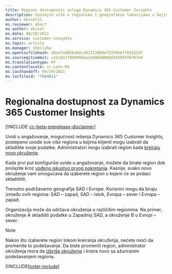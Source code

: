 ```yaml
---
title: Regioni dostupnosti usluge Dynamics 365 Customer Insights
description: Saznajte više o regionima i geografskim lokacijama u kojima se primenjuje usluga.
author: mkisel11
ms.reviewer: mhart
ms.author: mkisel
ms.date: 09/28/2021
ms.service: customer-insights
ms.topic: article
ms.manager: shellyha
ms.openlocfilehash: d4ae7a085ba68c482372868e75376b6f769325d7
ms.sourcegitcommit: ce2c011f06999dba2e886b8804d3439fbf67074d
ms.translationtype: HT
ms.contentlocale: sr-Latn-RS
ms.lasthandoff: 09/29/2021
ms.locfileid: "7564611"
---
```

# <a name="regional-availability-for-dynamics-365-customer-insights"></a>Regionalna dostupnost za Dynamics 365 Customer Insights

[!INCLUDE [cc-beta-prerelease-disclaimer](includes/cc-beta-prerelease-disclaimer.md)]

Uvidi u angažovanje, mogućnost rešenja Dynamics 365 Customer Insights, postepeno uvode sve više regiona u kojima klijenti mogu izabrati da skladište svoje podatke. Administratori mogu izabrati region kada [kreiraju novo okruženje](manage-environments-workspaces.md#create-an-environment). 

Kada prvi put konfiguriše uvide u angažovanje, možete da birate region dok prolazite kroz [vođeno iskustvo prvog pokretanja](quickstart.md). Kasnije, svako novo okruženje vam omogućava da izaberete region u kojem će se podaci skladištiti.

Trenutno podržavamo geografije SAD i Evrope. Korisnici mogu da biraju između ovih regiona: SAD – zapad, SAD – istok, Evropa – sever i Evropa – zapad.

Organizacija može da održava okruženja u različitim regionima. Na primer, okruženje A skladišti podatke u Zapadnoj SAD, a okruženje B u Evropi – sever.

> [!NOTE]
> Nakon što izaberete region tokom kreiranja okruženja, nećete moći da promenite to podešavanje. Da biste promenili region, administrator okruženja mora da [izbriše okruženje](manage-environments-workspaces.md#delete-an-environment) i kreira novo sa ažuriranim podešavanjem regiona.


[!INCLUDE[footer-include](../includes/footer-banner.md)]
